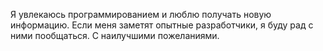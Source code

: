 Я увлекаюсь программированием и люблю получать новую информацию. Если меня заметят опытные разработчики, я буду рад с ними пообщаться. С наилучшими пожеланиями.

